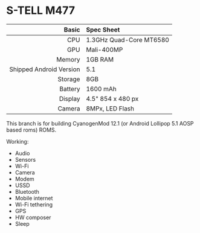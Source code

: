 S-TELL M477
==============

Basic   | Spec Sheet
-------:|:-------------------------
CPU     | 1.3GHz Quad-Core MT6580
GPU     | Mali-400MP
Memory  | 1GB RAM
Shipped Android Version | 5.1
Storage | 8GB
Battery | 1600 mAh
Display | 4.5" 854 x 480 px
Camera  | 8MPx, LED Flash

This branch is for building CyanogenMod 12.1 (or Android Lollipop 5.1 AOSP based roms) ROMS.

Working:
-    Audio
-    Sensors
-    Wi-Fi
-    Camera
-    Modem
-    USSD
-    Bluetooth
-    Mobile internet
-    Wi-Fi tethering
-    GPS
-    HW composer
-    Sleep
